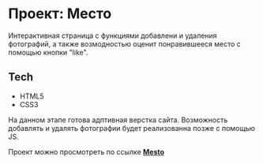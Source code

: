 # Проект: Место

Интерактивная страница с функциями добавлени и удаления фотографий, а также возмодностью оценит понравившееся место с помощью кнопки "like".

## Tech

* HTML5
* CSS3

На данном этапе готова адптивная верстка сайта. Возможность добавлять и удалять фотографии будет реализованна позже с помощью JS.

Проект можно просмотреть по ссылке **[Mesto](https://annagova.github.io/index.html)**
